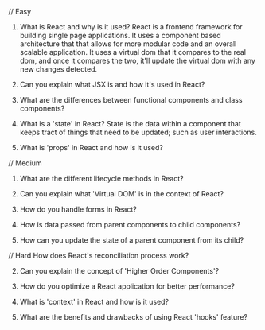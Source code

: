 // Easy
1. What is React and why is it used?
React is a frontend framework for building single page applications. It uses a component based architecture that that allows for more modular code and an overall scalable application.
It uses a virtual dom that it compares to the real dom, and once it compares the two, it'll update the virtual dom with any new changes detected.

2. Can you explain what JSX is and how it's used in React?

3. What are the differences between functional components and class components?

4. What is a 'state' in React?
State is the data within a component that keeps tract of things that need to be updated; such as user interactions. 

5. What is 'props' in React and how is it used?

// Medium
1. What are the different lifecycle methods in React?

2. Can you explain what 'Virtual DOM' is in the context of React?

3. How do you handle forms in React?

4. How is data passed from parent components to child components?

5. How can you update the state of a parent component from its child?

// Hard
 How does React's reconciliation process work?

2. Can you explain the concept of 'Higher Order Components'?

3. How do you optimize a React application for better performance?

4. What is 'context' in React and how is it used?

5. What are the benefits and drawbacks of using React 'hooks' feature?